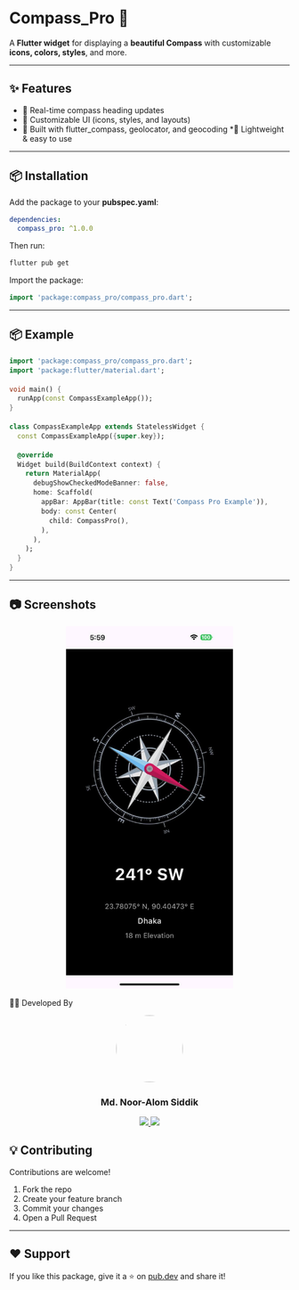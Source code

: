 # Compass_Pro 🧭

A **Flutter widget** for displaying a **beautiful Compass** with customizable **icons, colors, styles**, and more.

---

## ✨ Features
* 🔄 Real-time compass heading updates
* 🎨 Customizable UI (icons, styles, and layouts)
* 📡 Built with flutter_compass, geolocator, and geocoding
*🧭 Lightweight & easy to use

---

## 📦 Installation

Add the package to your **pubspec.yaml**:

```yaml
dependencies:
  compass_pro: ^1.0.0
```

Then run:

```bash
flutter pub get
```

Import the package:

```dart
import 'package:compass_pro/compass_pro.dart';
```

---

## 📦 Example

```dart
import 'package:compass_pro/compass_pro.dart';
import 'package:flutter/material.dart';

void main() {
  runApp(const CompassExampleApp());
}

class CompassExampleApp extends StatelessWidget {
  const CompassExampleApp({super.key});

  @override
  Widget build(BuildContext context) {
    return MaterialApp(
      debugShowCheckedModeBanner: false,
      home: Scaffold(
        appBar: AppBar(title: const Text('Compass Pro Example')),
        body: const Center(
          child: CompassPro(),
        ),
      ),
    );
  }
}
```

---

## 📷 Screenshots
<p align="center">
  <img src="https://raw.githubusercontent.com/nooralom1/compass_pro/refs/heads/main/asset/example.jpeg?token=GHSAT0AAAAAADCMNBRMKWIKATGVFMFBSFSS2F7OSEA" width="300" />
</p>



👨‍💻 Developed By
<p align="center"> <img src="https://avatars.githubusercontent.com/u/132379427?v=4" width="120" height="120" style="border-radius:50%" /> </p> <h3 align="center">Md. Noor-Alom Siddik</h3> <p align="center"> <a href="https://github.com/nooralom1"> <img src="https://img.shields.io/badge/GitHub-mdabdullahalsiddik-black?logo=github" /> </a> <a href="mailto:mailto:noor418534@gmail.com"> <img src="https://img.shields.io/badge/Email-mdabdullahalsiddik.dev%40gmail.com-red?logo=gmail" /> </a> </p>


## 💡 Contributing

Contributions are welcome!

1. Fork the repo
2. Create your feature branch
3. Commit your changes
4. Open a Pull Request

---

## ❤️ Support

If you like this package, give it a ⭐ on [pub.dev](https://pub.dev/packages/compass_pro) and share it!
